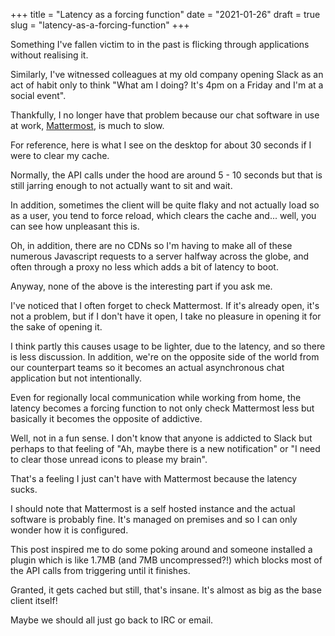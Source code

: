 +++
title = "Latency as a forcing function"
date = "2021-01-26"
draft = true
slug = "latency-as-a-forcing-function"
+++

Something I've fallen victim to in the past is flicking through applications without realising it.

Similarly, I've witnessed colleagues at my old company opening Slack as an act of habit only to think "What am I doing? It's 4pm on a Friday and I'm at a social event".

Thankfully, I no longer have that problem because our chat software in use at work, [Mattermost](https://mattermost.com/), is much to slow.

For reference, here is what I see on the desktop for about 30 seconds if I were to clear my cache.

Normally, the API calls under the hood are around 5 - 10 seconds but that is still jarring enough to not actually want to sit and wait.

In addition, sometimes the client will be quite flaky and not actually load so as a user, you tend to force reload, which clears the cache and... well, you can see how unpleasant this is.

Oh, in addition, there are no CDNs so I'm having to make all of these numerous Javascript requests to a server halfway across the globe, and often through a proxy no less which adds a bit of latency to boot.

Anyway, none of the above is the interesting part if you ask me.

I've noticed that I often forget to check Mattermost. If it's already open, it's not a problem, but if I don't have it open, I take no pleasure in opening it for the sake of opening it.

I think partly this causes usage to be lighter, due to the latency, and so there is less discussion. In addition, we're on the opposite side of the world from our counterpart teams so it becomes an actual asynchronous chat application but not intentionally.

Even for regionally local communication while working from home, the latency becomes a forcing function to not only check Mattermost less but basically it becomes the opposite of addictive.

Well, not in a fun sense. I don't know that anyone is addicted to Slack but perhaps to that feeling of "Ah, maybe there is a new notification" or "I need to clear those unread icons to please my brain".

That's a feeling I just can't have with Mattermost because the latency sucks.

I should note that Mattermost is a self hosted instance and the actual software is probably fine. It's managed on premises and so I can only wonder how it is configured.

This post inspired me to do some poking around and someone installed a plugin which is like 1.7MB (and 7MB uncompressed?!) which blocks most of the API calls from triggering until it finishes.

Granted, it gets cached but still, that's insane. It's almost as big as the base client itself!

Maybe we should all just go back to IRC or email.
